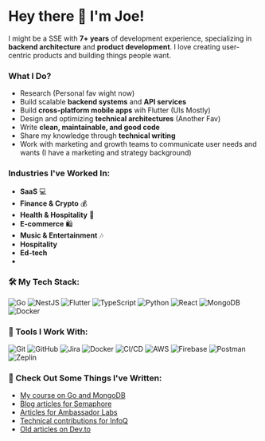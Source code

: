 # Hey there 👋 I'm Joe!

I might be a SSE with **7+ years** of development experience, specializing in **backend architecture** and **product development**. I love creating user-centric products and building things people want.

### What I Do?
- Research (Personal fav wight now)
- Build scalable **backend systems** and **API services**
- Build **cross-platform mobile apps** wih Flutter (UIs Mostly)
- Design and optimizing **technical architectures** (Another Fav)
- Write **clean, maintainable, and good code**
- Share my knowledge through **technical writing**
- Work with marketing and growth teams to communicate user needs and wants (I have a marketing and strategy background)

### Industries I've Worked In:
- **SaaS** 💻
- **Finance & Crypto** 💰
- **Health & Hospitality** 🏥
- **E-commerce** 🛍️
- **Music & Entertainment** 🎶
- **Hospitality**
- **Ed-tech**
- 

### 🛠️ My Tech Stack:
<p align="left">
  <img src="https://img.shields.io/badge/Go-00ADD8?style=for-the-badge&logo=go&logoColor=white" alt="Go" />
  <img src="https://img.shields.io/badge/NestJS-E0234E?style=for-the-badge&logo=nestjs&logoColor=white" alt="NestJS" />
  <img src="https://img.shields.io/badge/Flutter-02569B?style=for-the-badge&logo=flutter&logoColor=white" alt="Flutter" />
  <img src="https://img.shields.io/badge/TypeScript-007ACC?style=for-the-badge&logo=typescript&logoColor=white" alt="TypeScript" />
  <img src="https://img.shields.io/badge/Python-3776AB?style=for-the-badge&logo=python&logoColor=white" alt="Python" />
  <img src="https://img.shields.io/badge/React-61DAFB?style=for-the-badge&logo=react&logoColor=white" alt="React" />
  <img src="https://img.shields.io/badge/MongoDB-4EA94B?style=for-the-badge&logo=mongodb&logoColor=white" alt="MongoDB" />
  <img src="https://img.shields.io/badge/Docker-2496ED?style=for-the-badge&logo=docker&logoColor=white" alt="Docker" />
</p>

### 🔧 Tools I Work With:
<p align="left">
  <img src="https://img.shields.io/badge/Git-F05032?style=for-the-badge&logo=git&logoColor=white" alt="Git" />
  <img src="https://img.shields.io/badge/GitHub-181717?style=for-the-badge&logo=github&logoColor=white" alt="GitHub" />
  <img src="https://img.shields.io/badge/Jira-0052CC?style=for-the-badge&logo=jira&logoColor=white" alt="Jira" />
  <img src="https://img.shields.io/badge/Docker-2496ED?style=for-the-badge&logo=docker&logoColor=white" alt="Docker" />
  <img src="https://img.shields.io/badge/CI/CD-0A0A0A?style=for-the-badge&logo=continuousintegration&logoColor=white" alt="CI/CD" />
  <img src="https://img.shields.io/badge/AWS-232F3E?style=for-the-badge&logo=amazonaws&logoColor=white" alt="AWS" />
  <img src="https://img.shields.io/badge/Firebase-FFCA28?style=for-the-badge&logo=firebase&logoColor=white" alt="Firebase" />
  <img src="https://img.shields.io/badge/Postman-FF6C37?style=for-the-badge&logo=postman&logoColor=white" alt="Postman" />
  <img src="https://img.shields.io/badge/Zeplin-00C7B7?style=for-the-badge&logo=zeplin&logoColor=white" alt="Zeplin" />
</p>

### 📖 Check Out Some Things I've Written:
- [My course on Go and MongoDB](https://www.educative.io/courses/api-development-in-go-using-mongodb)
- [Blog articles for Semaphore](https://semaphoreci.com/author/oghenevwede-emeni)
- [Articles for Ambassador Labs](https://blog.getambassador.io/tagged/resource-allocation)
- [Technical contributions for InfoQ](https://www.infoq.com/profile/Oghenevwede-Emeni/)
- [Old articles on Dev.to](https://dev.to/genesdemon)

